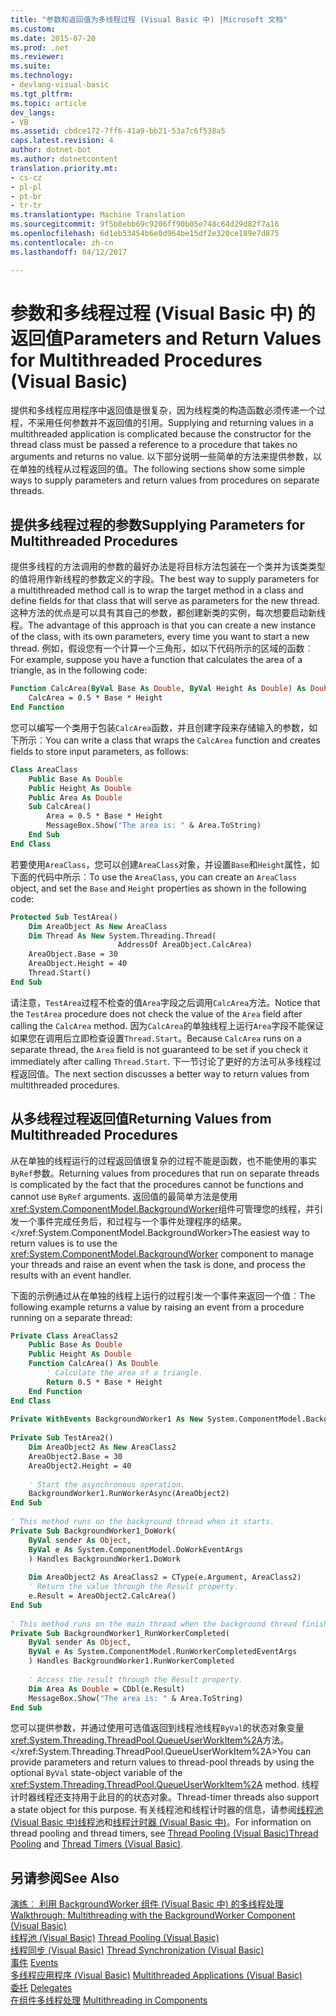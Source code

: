 ```yaml
---
title: "参数和返回值为多线程过程 (Visual Basic 中) |Microsoft 文档"
ms.custom: 
ms.date: 2015-07-20
ms.prod: .net
ms.reviewer: 
ms.suite: 
ms.technology:
- devlang-visual-basic
ms.tgt_pltfrm: 
ms.topic: article
dev_langs:
- VB
ms.assetid: cbdce172-7ff6-41a9-bb21-53a7c6f538a5
caps.latest.revision: 4
author: dotnet-bot
ms.author: dotnetcontent
translation.priority.mt:
- cs-cz
- pl-pl
- pt-br
- tr-tr
ms.translationtype: Machine Translation
ms.sourcegitcommit: 9f5b8ebb69c9206ff90b05e748c64d29d82f7a16
ms.openlocfilehash: 6d1eb53454b6e0d964be15df2e320ce189e7d875
ms.contentlocale: zh-cn
ms.lasthandoff: 04/12/2017

---
```

# <a name="parameters-and-return-values-for-multithreaded-procedures-visual-basic"></a><span data-ttu-id="24f03-102">参数和多线程过程 (Visual Basic 中) 的返回值</span><span class="sxs-lookup"><span data-stu-id="24f03-102">Parameters and Return Values for Multithreaded Procedures (Visual Basic)</span></span>
<span data-ttu-id="24f03-103">提供和多线程应用程序中返回值是很复杂，因为线程类的构造函数必须传递一个过程，不采用任何参数并不返回值的引用。</span><span class="sxs-lookup"><span data-stu-id="24f03-103">Supplying and returning values in a multithreaded application is complicated because the constructor for the thread class must be passed a reference to a procedure that takes no arguments and returns no value.</span></span> <span data-ttu-id="24f03-104">以下部分说明一些简单的方法来提供参数，以在单独的线程从过程返回的值。</span><span class="sxs-lookup"><span data-stu-id="24f03-104">The following sections show some simple ways to supply parameters and return values from procedures on separate threads.</span></span>  
  
## <a name="supplying-parameters-for-multithreaded-procedures"></a><span data-ttu-id="24f03-105">提供多线程过程的参数</span><span class="sxs-lookup"><span data-stu-id="24f03-105">Supplying Parameters for Multithreaded Procedures</span></span>  
 <span data-ttu-id="24f03-106">提供多线程的方法调用的参数的最好办法是将目标方法包装在一个类并为该类类型的值将用作新线程的参数定义的字段。</span><span class="sxs-lookup"><span data-stu-id="24f03-106">The best way to supply parameters for a multithreaded method call is to wrap the target method in a class and define fields for that class that will serve as parameters for the new thread.</span></span> <span data-ttu-id="24f03-107">这种方法的优点是可以具有其自己的参数，都创建新类的实例，每次想要启动新线程。</span><span class="sxs-lookup"><span data-stu-id="24f03-107">The advantage of this approach is that you can create a new instance of the class, with its own parameters, every time you want to start a new thread.</span></span> <span data-ttu-id="24f03-108">例如，假设您有一个计算一个三角形，如以下代码所示的区域的函数︰</span><span class="sxs-lookup"><span data-stu-id="24f03-108">For example, suppose you have a function that calculates the area of a triangle, as in the following code:</span></span>  
  
```vb  
Function CalcArea(ByVal Base As Double, ByVal Height As Double) As Double  
    CalcArea = 0.5 * Base * Height  
End Function  
```  
  
 <span data-ttu-id="24f03-109">您可以编写一个类用于包装`CalcArea`函数，并且创建字段来存储输入的参数，如下所示︰</span><span class="sxs-lookup"><span data-stu-id="24f03-109">You can write a class that wraps the `CalcArea` function and creates fields to store input parameters, as follows:</span></span>  
  
```vb  
Class AreaClass  
    Public Base As Double  
    Public Height As Double  
    Public Area As Double  
    Sub CalcArea()  
        Area = 0.5 * Base * Height  
        MessageBox.Show("The area is: " & Area.ToString)  
    End Sub  
End Class  
```  
  
 <span data-ttu-id="24f03-110">若要使用`AreaClass`，您可以创建`AreaClass`对象，并设置`Base`和`Height`属性，如下面的代码中所示︰</span><span class="sxs-lookup"><span data-stu-id="24f03-110">To use the `AreaClass`, you can create an `AreaClass` object, and set the `Base` and `Height` properties as shown in the following code:</span></span>  
  
```vb  
Protected Sub TestArea()  
    Dim AreaObject As New AreaClass  
    Dim Thread As New System.Threading.Thread(  
                        AddressOf AreaObject.CalcArea)  
    AreaObject.Base = 30  
    AreaObject.Height = 40  
    Thread.Start()  
End Sub  
```  
  
 <span data-ttu-id="24f03-111">请注意，`TestArea`过程不检查的值`Area`字段之后调用`CalcArea`方法。</span><span class="sxs-lookup"><span data-stu-id="24f03-111">Notice that the `TestArea` procedure does not check the value of the `Area` field after calling the `CalcArea` method.</span></span> <span data-ttu-id="24f03-112">因为`CalcArea`的单独线程上运行`Area`字段不能保证如果您在调用后立即检查设置`Thread.Start`。</span><span class="sxs-lookup"><span data-stu-id="24f03-112">Because `CalcArea` runs on a separate thread, the `Area` field is not guaranteed to be set if you check it immediately after calling `Thread.Start`.</span></span> <span data-ttu-id="24f03-113">下一节讨论了更好的方法可从多线程过程返回值。</span><span class="sxs-lookup"><span data-stu-id="24f03-113">The next section discusses a better way to return values from multithreaded procedures.</span></span>  
  
## <a name="returning-values-from-multithreaded-procedures"></a><span data-ttu-id="24f03-114">从多线程过程返回值</span><span class="sxs-lookup"><span data-stu-id="24f03-114">Returning Values from Multithreaded Procedures</span></span>  
 <span data-ttu-id="24f03-115">从在单独的线程运行的过程返回值很复杂的过程不能是函数，也不能使用的事实`ByRef`参数。</span><span class="sxs-lookup"><span data-stu-id="24f03-115">Returning values from procedures that run on separate threads is complicated by the fact that the procedures cannot be functions and cannot use `ByRef` arguments.</span></span> <span data-ttu-id="24f03-116">返回值的最简单方法是使用<xref:System.ComponentModel.BackgroundWorker>组件可管理您的线程，并引发一个事件完成任务后，和过程与一个事件处理程序的结果。</xref:System.ComponentModel.BackgroundWorker></span><span class="sxs-lookup"><span data-stu-id="24f03-116">The easiest way to return values is to use the <xref:System.ComponentModel.BackgroundWorker> component to manage your threads and raise an event when the task is done, and process the results with an event handler.</span></span>  
  
 <span data-ttu-id="24f03-117">下面的示例通过从在单独的线程上运行的过程引发一个事件来返回一个值︰</span><span class="sxs-lookup"><span data-stu-id="24f03-117">The following example returns a value by raising an event from a procedure running on a separate thread:</span></span>  
  
```vb  
Private Class AreaClass2  
    Public Base As Double  
    Public Height As Double  
    Function CalcArea() As Double  
        ' Calculate the area of a triangle.  
        Return 0.5 * Base * Height  
    End Function  
End Class  
  
Private WithEvents BackgroundWorker1 As New System.ComponentModel.BackgroundWorker  
  
Private Sub TestArea2()  
    Dim AreaObject2 As New AreaClass2  
    AreaObject2.Base = 30  
    AreaObject2.Height = 40  
  
    ' Start the asynchronous operation.  
    BackgroundWorker1.RunWorkerAsync(AreaObject2)  
End Sub  
  
' This method runs on the background thread when it starts.  
Private Sub BackgroundWorker1_DoWork(  
    ByVal sender As Object,   
    ByVal e As System.ComponentModel.DoWorkEventArgs  
    ) Handles BackgroundWorker1.DoWork  
  
    Dim AreaObject2 As AreaClass2 = CType(e.Argument, AreaClass2)  
    ' Return the value through the Result property.  
    e.Result = AreaObject2.CalcArea()  
End Sub  
  
' This method runs on the main thread when the background thread finishes.  
Private Sub BackgroundWorker1_RunWorkerCompleted(  
    ByVal sender As Object,  
    ByVal e As System.ComponentModel.RunWorkerCompletedEventArgs  
    ) Handles BackgroundWorker1.RunWorkerCompleted  
  
    ' Access the result through the Result property.  
    Dim Area As Double = CDbl(e.Result)  
    MessageBox.Show("The area is: " & Area.ToString)  
End Sub  
```  
  
 <span data-ttu-id="24f03-118">您可以提供参数，并通过使用可选值返回到线程池线程`ByVal`的状态对象变量<xref:System.Threading.ThreadPool.QueueUserWorkItem%2A>方法。</xref:System.Threading.ThreadPool.QueueUserWorkItem%2A></span><span class="sxs-lookup"><span data-stu-id="24f03-118">You can provide parameters and return values to thread-pool threads by using the optional `ByVal` state-object variable of the <xref:System.Threading.ThreadPool.QueueUserWorkItem%2A> method.</span></span> <span data-ttu-id="24f03-119">线程计时器线程还支持用于此目的的状态对象。</span><span class="sxs-lookup"><span data-stu-id="24f03-119">Thread-timer threads also support a state object for this purpose.</span></span> <span data-ttu-id="24f03-120">有关线程池和线程计时器的信息，请参阅[线程池 (Visual Basic 中)](../../../../visual-basic/programming-guide/concepts/threading/thread-pooling.md)[线程池](http://msdn.microsoft.com/library/4b8bb2c8-8ca4-457c-9afd-d11bc9a05701)和[线程计时器 (Visual Basic 中)](../../../../visual-basic/programming-guide/concepts/threading/thread-timers.md)。</span><span class="sxs-lookup"><span data-stu-id="24f03-120">For information on thread pooling and thread timers, see [Thread Pooling (Visual Basic)](../../../../visual-basic/programming-guide/concepts/threading/thread-pooling.md)[Thread Pooling](http://msdn.microsoft.com/library/4b8bb2c8-8ca4-457c-9afd-d11bc9a05701) and [Thread Timers (Visual Basic)](../../../../visual-basic/programming-guide/concepts/threading/thread-timers.md).</span></span>  
  
## <a name="see-also"></a><span data-ttu-id="24f03-121">另请参阅</span><span class="sxs-lookup"><span data-stu-id="24f03-121">See Also</span></span>  
 <span data-ttu-id="24f03-122">[演练︰ 利用 BackgroundWorker 组件 (Visual Basic 中) 的多线程处理](../../../../visual-basic/programming-guide/concepts/threading/walkthrough-multithreading-with-the-backgroundworker-component.md) </span><span class="sxs-lookup"><span data-stu-id="24f03-122">[Walkthrough: Multithreading with the BackgroundWorker Component (Visual Basic)](../../../../visual-basic/programming-guide/concepts/threading/walkthrough-multithreading-with-the-backgroundworker-component.md) </span></span>  
<span data-ttu-id="24f03-123"> [线程池 (Visual Basic)](../../../../visual-basic/programming-guide/concepts/threading/thread-pooling.md) </span><span class="sxs-lookup"><span data-stu-id="24f03-123"> [Thread Pooling (Visual Basic)](../../../../visual-basic/programming-guide/concepts/threading/thread-pooling.md) </span></span>  
<span data-ttu-id="24f03-124"> [线程同步 (Visual Basic)](../../../../visual-basic/programming-guide/concepts/threading/thread-synchronization.md) </span><span class="sxs-lookup"><span data-stu-id="24f03-124"> [Thread Synchronization (Visual Basic)](../../../../visual-basic/programming-guide/concepts/threading/thread-synchronization.md) </span></span>  
<span data-ttu-id="24f03-125"> [事件](../../../../visual-basic/programming-guide/language-features/events/index.md) </span><span class="sxs-lookup"><span data-stu-id="24f03-125"> [Events](../../../../visual-basic/programming-guide/language-features/events/index.md) </span></span>  
<span data-ttu-id="24f03-126"> [多线程应用程序 (Visual Basic)](../../../../visual-basic/programming-guide/concepts/threading/multithreaded-applications.md) </span><span class="sxs-lookup"><span data-stu-id="24f03-126"> [Multithreaded Applications (Visual Basic)](../../../../visual-basic/programming-guide/concepts/threading/multithreaded-applications.md) </span></span>  
<span data-ttu-id="24f03-127"> [委托](../../../../visual-basic/programming-guide/language-features/delegates/index.md) </span><span class="sxs-lookup"><span data-stu-id="24f03-127"> [Delegates](../../../../visual-basic/programming-guide/language-features/delegates/index.md) </span></span>  
<span data-ttu-id="24f03-128"> [在组件多线程处理](http://msdn.microsoft.com/library/2fc31e68-fb71-4544-b654-0ce720478779)</span><span class="sxs-lookup"><span data-stu-id="24f03-128"> [Multithreading in Components](http://msdn.microsoft.com/library/2fc31e68-fb71-4544-b654-0ce720478779)</span></span>
